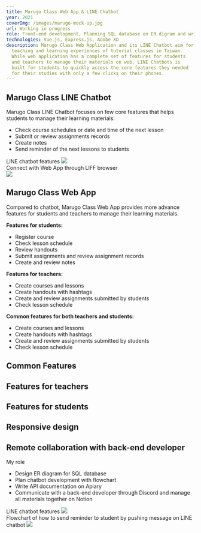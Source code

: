 ```yaml
---
title: Marugo Class Web App & LINE Chatbot
year: 2021
coverImg: /images/marugo-mock-up.jpg
url: Working in progress
role: Front-end development, Planning SQL database on ER digram and writing API doc for back-end developer, UI/UX design
technologies: Vue.js, Express.js, Adobe XD
description: Marugo Class Web Application and its LINE Chatbot aim for improving
  teaching and learning experiences of tutorial classes in Taiwan.
  While web application has a complete set of features for students
  and teachers to manage their materials on web, LINE Chatbots is
  built for students to quickly access the core features they needed
  for their studies with only a few clicks on their phones.
---
```


## Marugo Class LINE Chatbot

<section class="mb-20">

Marugo Class LINE Chatbot focuses on few core features that helps students to manage their learning materials:

- Check course schedules or date and time of the next lesson
- Submit or review assignments records
- Create notes
- Send reminder of the next lessons to students

</section>

<section class="mb-20">
    <span class="caption">LINE chatbot features</span>
    <img src="/images/show_next_lesson_and_reminder.jpg">
</section>

<section class="mb-21">
    <div class="caption">Connect with Web App through LIFF browser</div>
    <img src="/images/show_liff.jpg">
</section>

<section class="mb-20">

## Marugo Class Web App

<p class="mb-18">
Compared to chatbot, Marugo Class Web App provides more advance features for students and teachers to manage their learning materials.
</p>

**Features for students:**

- Register course
- Check lesson schedule
- Review handouts
- Submit assignments and review assignment records
- Create and review notes

**Features for teachers:**

- Create courses and lessons
- Create handouts with hashtags
- Create and review assignments submitted by students
- Check lesson schedule

**Common features for both teachers and students:**

- Create courses and lessons
- Create handouts with hashtags
- Create and review assignments submitted by students
- Check lesson schedule

</section>

<section class="mb-21">

## Common Features

<image-wrap :images="[{url: '/images/teacher-my-coourses.jpg', caption: 'Review all material'}, 
{url: '/images/teacher_schedule.jpg', caption: 'Schedule of all lessons'}]">
</image-wrap>

</section>

<section class="mb-21">

## Features for teachers

<image-wrap :images="[{url: '/images/teacher_edit_lesson.jpg', caption: 'Create, edit or delete lesson'}, 
{url: '/images/teacher_create_course.jpg', caption: 'Create, edit or delete course'}]">
</image-wrap>

<image-wrap :images="[{url: '/images/teacher_grade_assignment.jpg', caption: `Review student's assignment`}, 
{url: '/images/teacher_all_lessons.jpg', caption: 'Review all lessons'}]">
</image-wrap>

</section>

<section class="mb-21">

## Features for students

<image-wrap :images="[
{url: '/images/student_submit_assignment.jpg', caption: 'Submit assignment'}, 
{url: '/images/student_review_handout.jpg', caption: `Review lesson's handout`}
]">
</image-wrap>

<image-wrap :images="[
{url: '/images/teacher_grade_assignment.jpg', caption: 'Enable or disable reminder'}, 
{url: '/images/student_register_course.jpg', caption: 'Register course'}
]">
</image-wrap>

</section>

<section class="mb-21">

## Responsive design

<image-wrap :images="[
{url: '/images/login_mobile.png'},
{url: '/images/student_register_course_mobile.png'},
{url: '/images/student_handout_mobile.png'},
{url: '/images/student_review_handout_lightbox_mobile.png'},
]" :is-responsive="false"> </image-wrap>

</section>

<section class="mb-20">

## Remote collaboration with back-end developer

My role

- Design ER diagram for SQL database
- Plan chatbot development with flowchart
- Write API documentation on Apiary
- Communicate with a back-end developer through Discord and manage all materials together on Notion

</section>

<section class="mb-20">
    <span class="caption">LINE chatbot features</span>
    <img src="/images/LIFF-APP---ER-diagram---0616.jpg">
</section>

<section class="mb-20">
    <span class="caption">Flowchart of how to send reminder to student by pushing message on LINE chatbot</span>
    <img src="/images/liff_flowchart.jpg">
</section>

<!-- <image-wrap class="pt-8">
    <template #img>
        <img src="images/show_next_lesson_and_reminder.jpg">
    </template>
</image-wrap> -->
